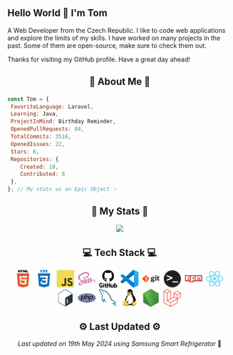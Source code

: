 ## Hello World 👋 I'm Tom
A Web Developer from the Czech Republic. I like to code web applications and explore the limits of my skills. I have worked on many projects in the past. Some of them are open-source, make sure to check them out.  

Thanks for visiting my GitHub profile. Have a great day ahead!

<h2 align="center"> 💫 About Me 💫</h2>

```js
const Tom = {
 FavoriteLanguage: Laravel,
 Learning: Java,
 ProjectInMind: Birthday Reminder,
 OpenedPullRequests: 84,
 TotalCommits: 3516,
 OpenedIssues: 22,
 Stars: 6,
 Repositories: {
    Created: 18,
    Contributed: 8
 },
}; // My stats as an Epic Object ✨
```

<h2 align="center"> 🚀 My Stats 🚀</h2>

<div align="center">
<img src="https://github-readme-streak-stats.herokuapp.com/?user=wodosharlatan&theme=dark&hide_border=false">
</div>


<h2 align="center"> 💻 Tech Stack 💻 </h2>

<div align="center">
  <img src="https://github.com/devicons/devicon/blob/master/icons/html5/html5-original-wordmark.svg" title="HTML5" alt="HTML" width="40" height="40"/>&nbsp;
  <img src="https://github.com/devicons/devicon/blob/master/icons/css3/css3-plain-wordmark.svg"  title="CSS3" alt="CSS" width="40" height="40"/>&nbsp;
  <img src="https://github.com/devicons/devicon/blob/master/icons/javascript/javascript-original.svg"  title="JS" alt="JS" width="40" height="40"/>&nbsp;
  <img src="https://github.com/devicons/devicon/blob/master/icons/sass/sass-original.svg" title="Sass" alt="Sass" width="40" height="40"/>&nbsp;
  <img src="https://github.com/devicons/devicon/blob/master/icons/github/github-original-wordmark.svg" title="Github"  alt="Github" width="40"/>&nbsp;
  <img src="https://github.com/devicons/devicon/blob/master/icons/vscode/vscode-original.svg" title="Visual Studio Code" alt="Visual Studio Code" width="40" height="40"/>&nbsp;
  <img src="https://github.com/devicons/devicon/blob/master/icons/git/git-original-wordmark.svg" title="Git" alt="Git" width="40" height="40"/>&nbsp;
  <img src="https://raw.githubusercontent.com/github/explore/80688e429a7d4ef2fca1e82350fe8e3517d3494d/topics/terminal/terminal.png" title="Terminal" alt="Terminal" width="40" height="40"/>&nbsp;
  <img src="https://github.com/devicons/devicon/blob/master/icons/npm/npm-original-wordmark.svg" title="Npm" alt="Npm" width="40" height="40"/>&nbsp;
  <img src="https://github.com/devicons/devicon/blob/master/icons/react/react-original.svg" title="React" alt="React" width="40" height="40"/>&nbsp;
  <img src="https://github.com/devicons/devicon/blob/master/icons/bash/bash-original.svg" title="Bash" alt="Bash" width="40" height="40"/>&nbsp;
  <img src="https://github.com/devicons/devicon/blob/master/icons/php/php-original.svg" title="PHP" alt="PHP" width="40" height="40"/>&nbsp;
  <img src="https://github.com/devicons/devicon/blob/master/icons/mysql/mysql-original.svg" title="MySql" alt="MySql" width="40" height="40"/>&nbsp;
  <img src="https://github.com/devicons/devicon/blob/master/icons/linux/linux-original.svg" title="Linux" alt="Linux" width="40" height="40"/>&nbsp;
  <img src="https://github.com/devicons/devicon/blob/master/icons/nodejs/nodejs-original.svg" title="NodeJS" alt="NodeJS" width="40" height="40"/>&nbsp;
  <img src="https://github.com/devicons/devicon/blob/master/icons/laravel/laravel-original.svg" title="Laravel" alt="Laravel" width="40" height="40" />&nbsp;
 
</div>

<h2 align="center"> ⚙️ Last Updated ⚙️ </h2>

<!-- Last updated on Sun May 19 2024 08:17:56 GMT+0000 (Coordinated Universal Time) ;-;-->
<div align="center">
<i>Last updated on 19th May 2024 using Samsung Smart Refrigerator</i> 🧊 
</div>
